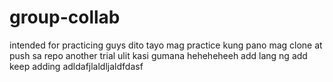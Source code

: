 # group-collab
intended for practicing 
guys dito tayo mag practice kung pano mag clone at push sa repo 
another trial ulit kasi gumana heheheheeh
add lang ng add 
keep adding 
adldafjlaldljaldfdasf